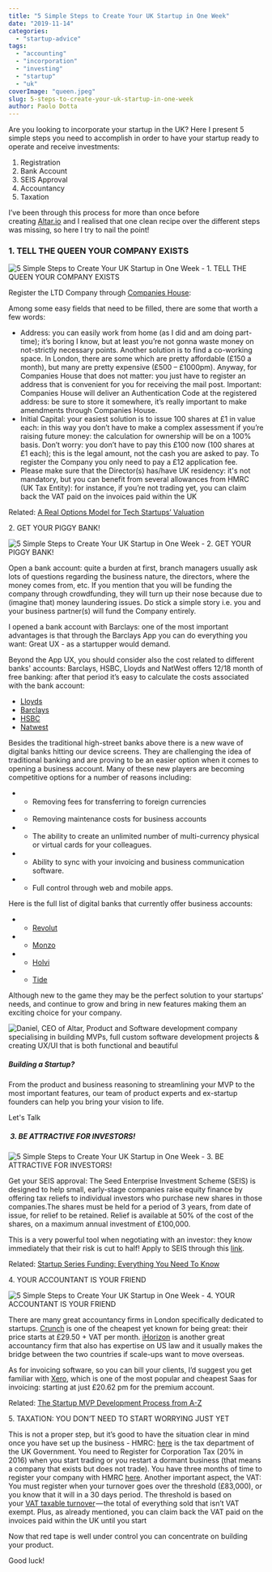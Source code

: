 ```yaml
---
title: "5 Simple Steps to Create Your UK Startup in One Week"
date: "2019-11-14"
categories:
  - "startup-advice"
tags:
  - "accounting"
  - "incorporation"
  - "investing"
  - "startup"
  - "uk"
coverImage: "queen.jpeg"
slug: 5-steps-to-create-your-uk-startup-in-one-week
author: Paolo Dotta
---
```


Are you looking to incorporate your startup in the UK? Here I present 5 simple steps you need to accomplish in order to have your startup ready to operate and receive investments:

1. Registration
2. Bank Account
3. SEIS Approval
4. Accountancy
5. Taxation

I’ve been through this process for more than once before creating [Altar.io](https://altar.io/) and I realised that one clean recipe over the different steps was missing, so here I try to nail the point!

### 1\. TELL THE QUEEN YOUR COMPANY EXISTS

![5 Simple Steps to Create Your UK Startup in One Week - 1. TELL THE QUEEN YOUR COMPANY EXISTS](https://raw.githubusercontent.com/vmagellan/altar-blog/main/posts/images/1UeuzwYKAMc5nEVZ3fePk7w.jpeg)

Register the LTD Company through [Companies House](https://ewf.companieshouse.gov.uk/runpage?page=welcome):

Among some easy fields that need to be filled, there are some that worth a few words:

- Address: you can easily work from home (as I did and am doing part-time); it’s boring I know, but at least you’re not gonna waste money on not-strictly necessary points. Another solution is to find a co-working space. In London, there are some which are pretty affordable (£150 a month), but many are pretty expensive (£500 – £1000pm). Anyway, for Companies House that does not matter: you just have to register an address that is convenient for you for receiving the mail post. Important: Companies House will deliver an Authentication Code at the registered address: be sure to store it somewhere, it’s really important to make amendments through Companies House.
- Initial Capital: your easiest solution is to issue 100 shares at £1 in value each: in this way you don’t have to make a complex assessment if you’re raising future money: the calculation for ownership will be on a 100% basis. Don’t worry: you don’t have to pay this £100 now (100 shares at £1 each); this is the legal amount, not the cash you are asked to pay. To register the Company you only need to pay a £12 application fee.
- Please make sure that the Director(s) has/have UK residency: it's not mandatory, but you can benefit from several allowances from HMRC (UK Tax Entity): for instance, if you’re not trading yet, you can claim back the VAT paid on the invoices paid within the UK

Related: [A Real Options Model for Tech Startups’ Valuation](https://altar.io/real-options-model-tech-startups-valuation/)

2\. GET YOUR PIGGY BANK!

![5 Simple Steps to Create Your UK Startup in One Week - 2. GET YOUR PIGGY BANK!](https://raw.githubusercontent.com/vmagellan/altar-blog/main/posts/images/1JwBw2DFvdD8j5UZ6o3Lb_Q.png)

Open a bank account: quite a burden at first, branch managers usually ask lots of questions regarding the business nature, the directors, where the money comes from, etc. If you mention that you will be funding the company through crowdfunding, they will turn up their nose because due to (imagine that) money laundering issues. Do stick a simple story i.e. you and your business partner(s) will fund the Company entirely.

I opened a bank account with Barclays: one of the most important advantages is that through the Barclays App you can do everything you want: Great UX - as a startupper would demand.

Beyond the App UX, you should consider also the cost related to different banks' accounts: Barclays, HSBC, Lloyds and NatWest offers 12/18 month of free banking: after that period it’s easy to calculate the costs associated with the bank account:

- [Lloyds](https://www.lloydsbank.com/business/commercial-banking/rates-and-charges/tariff-calculator.asp)
- [Barclays](https://www.barclays.co.uk/business-banking/accounts/rates-and-charges/)
- [HSBC](https://www.business.hsbc.co.uk/1/2/popups/business-account-calculator?DCSext.nav=quick-link)
- [Natwest](https://goo.gl/Ti7MCc)

Besides the traditional high-street banks above there is a new wave of digital banks hitting our device screens. They are challenging the idea of traditional banking and are proving to be an easier option when it comes to opening a business account. Many of these new players are becoming competitive options for a number of reasons including:

- - Removing fees for transferring to foreign currencies

- - Removing maintenance costs for business accounts

- - The ability to create an unlimited number of multi-currency physical or virtual cards for your colleagues.

- - Ability to sync with your invoicing and business communication software.

- - Full control through web and mobile apps.

Here is the full list of digital banks that currently offer business accounts:

- - [Revolut](https://www.revolut.com/business-accounts-made-easy?promo=mkt_gg006&gclid=CjwKCAiA6bvwBRBbEiwAUER6JbKfzPWHE29kUyEu0-zT51RndYA1sjUFi97vCx3sxMjUUqGuTE1sPBoCnLQQAvD_BwE)

- - [Monzo](https://monzo.com/home/)

- - [Holvi](https://about.holvi.com/)

- - [Tide](https://www.tide.co/)

Although new to the game they may be the perfect solution to your startups’ needs, and continue to grow and bring in new features making them an exciting choice for your company.

![Daniel, CEO of Altar, Product and Software development company specialising in building MVPs, full custom software development projects & creating UX/UI that is both functional and beautiful](https://raw.githubusercontent.com/vmagellan/altar-blog/main/posts/images/cta-colors-daniel-arms-crossed.png)

##### Building a Startup?

From the product and business reasoning to streamlining your MVP to the most important features, our team of product experts and ex-startup founders can help you bring your vision to life.

Let's Talk

#####  3. BE ATTRACTIVE FOR INVESTORS!

![5 Simple Steps to Create Your UK Startup in One Week - 3. BE ATTRACTIVE FOR INVESTORS!](https://raw.githubusercontent.com/vmagellan/altar-blog/main/posts/images/1Ne1LLSULIbXElhngaybzqg.jpeg)

Get your SEIS approval: The Seed Enterprise Investment Scheme (SEIS) is designed to help small, early-stage companies raise equity finance by offering tax reliefs to individual investors who purchase new shares in those companies.The shares must be held for a period of 3 years, from date of issue, for relief to be retained. Relief is available at 50% of the cost of the shares, on a maximum annual investment of £100,000.

This is a very powerful tool when negotiating with an investor: they know immediately that their risk is cut to half! Apply to SEIS through this [link](http://goo.gl/6k9JMV).

Related: [Startup Series Funding: Everything You Need To Know](https://altar.io/startup-series-funding-everything-you-need-to-know/)

4\. YOUR ACCOUNTANT IS YOUR FRIEND

![5 Simple Steps to Create Your UK Startup in One Week - 4. YOUR ACCOUNTANT IS YOUR FRIEND](https://raw.githubusercontent.com/vmagellan/altar-blog/main/posts/images/1MxWx7kfsAlPOOGYOtm7m7g.jpeg)

There are many great accountancy firms in London specifically dedicated to startups. [Crunch](https://www.crunch.co.uk/who-we-help/startups/) is one of the cheapest yet known for being great: their price starts at £29.50 + VAT per month. [iHorizon](http://ihorizon.co.uk/) is another great accountancy firm that also has expertise on US law and it usually makes the bridge between the two countries if scale-ups want to move overseas.

As for invoicing software, so you can bill your clients, I’d suggest you get familiar with [Xero](https://www.xero.com/uk/pricing/), which is one of the most popular and cheapest Saas for invoicing: starting at just £20.62 pm for the premium account.

Related: [The Startup MVP Development Process from A-Z](https://altar.io/why-your-startup-should-take-4-6-weeks-to-launch-not-4-6-months/)

5\. TAXATION: YOU DON’T NEED TO START WORRYING JUST YET

This is not a proper step, but it’s good to have the situation clear in mind once you have set up the business - HMRC: [here](https://www.gov.uk/government/organisations/hm-revenue-customs) is the tax department of the UK Government. You need to Register for Corporation Tax (20% in 2016) when you start trading or you restart a dormant business (that means a company that exists but does not trade). You have three months of time to register your company with HMRC [here](https://www.gov.uk/limited-company-formation/set-up-your-company-for-corporation-tax). Another important aspect, the VAT: You must register when your turnover goes over the threshold (£83,000), or you know that it will in a 30 days period. The threshold is based on your [VAT taxable turnover](https://www.gov.uk/vat-registration/calculate-turnover) — the total of everything sold that isn’t VAT exempt. Plus, as already mentioned, you can claim back the VAT paid on the invoices paid within the UK until you start

Now that red tape is well under control you can concentrate on building your product.

Good luck!
